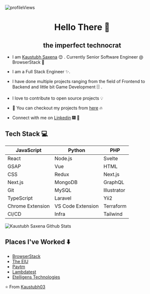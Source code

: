 ![profileViews](https://en3zcgi7b3erui3.m.pipedream.net/?username=kaustubh03)

<h1 align="center"> Hello There 👋 </h1>
<h2 align="center"> the imperfect technocrat </h2>

* I am [Kaustubh Saxena](https://www.kaustubh.dev/) :blush:	 . Currently Senior Software Engineer @ BrowserStack :satellite:

* I am a Full Stack Engineer :sparkles:.

* I have done multiple projects ranging from the field of Frontend to Backend and little bit Game Development :file_cabinet: .

* I love to  contribute to open source projects :bulb:

* :magnet: You can checkout my projects from [here](http://kaustubh.dev) :fire:

* Connect with me on [Linkedin](https://www.linkedin.com/in/kaustubh-saxena-b953ba27/) :fireworks: :sparkler:


## Tech Stack :computer:

| JavaScript | Python | PHP |
|------------|--------|-----|
| React | Node.js | Svelte |
| GSAP | Vue | HTML |
| CSS | Redux | Next.js |
| Next.js | MongoDB | GraphQL |
| Git | MySQL | Illustrator |
| TypeScript | Laravel | Yii2 |
| Chrome Extension | VS Code Extension | Terraform |
| CI/CD | Infra | Tailwind |


 
![Kaustubh Saxena Github Stats](https://github-readme-stats.vercel.app/api?username=kaustubh03&show_icons=true_color=fff&icon_color=79ff97&text_color=9f9f9f&bg_color=151515)

## Places I've Worked :arrow_down:
- [BrowserStack](https://browserstack.com)
- [The EIU](https://economistgroup.com)
- [Paytm](https://paytm.com)
- [Lambdatest](https://lambdatest.com)
- [Etelligens Technologies](https://etelligens.com)


:star: From [Kaustubh03](https://github.com/Kaustubh03/)
